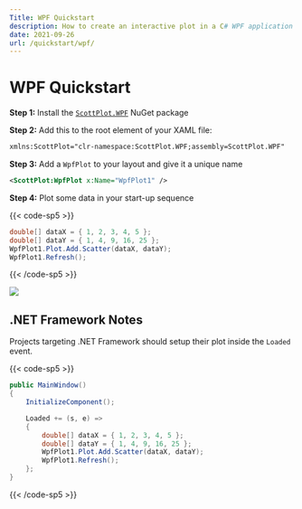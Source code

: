 ```yaml
---
Title: WPF Quickstart
description: How to create an interactive plot in a C# WPF application
date: 2021-09-26
url: /quickstart/wpf/
---
```


# WPF Quickstart

**Step 1:** Install the [`ScottPlot.WPF`](https://www.nuget.org/packages/ScottPlot.WPF) NuGet package

**Step 2:** Add this to the root element of your XAML file:

```xml
xmlns:ScottPlot="clr-namespace:ScottPlot.WPF;assembly=ScottPlot.WPF"
```

**Step 3:** Add a `WpfPlot` to your layout and give it a unique name
```xml
<ScottPlot:WpfPlot x:Name="WpfPlot1" />
```

**Step 4:** Plot some data in your start-up sequence

{{< code-sp5 >}}

```cs
double[] dataX = { 1, 2, 3, 4, 5 };
double[] dataY = { 1, 4, 9, 16, 25 };
WpfPlot1.Plot.Add.Scatter(dataX, dataY);
WpfPlot1.Refresh();
```

{{< /code-sp5 >}}

![](/images/quickstart/scottplot-quickstart-wpf.png)

## .NET Framework Notes

Projects targeting .NET Framework should setup their plot inside the `Loaded` event.

{{< code-sp5 >}}

```cs
public MainWindow()
{
    InitializeComponent();

    Loaded += (s, e) =>
    {
        double[] dataX = { 1, 2, 3, 4, 5 };
        double[] dataY = { 1, 4, 9, 16, 25 };
        WpfPlot1.Plot.Add.Scatter(dataX, dataY);
        WpfPlot1.Refresh();
    };
}
```

{{< /code-sp5 >}}